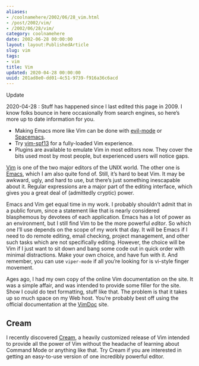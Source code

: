 ```yaml
---
aliases:
- /coolnamehere/2002/06/28_vim.html
- /post/2002/vim/
- /2002/06/28/vim/
category: coolnamehere
date: 2002-06-28 00:00:00
layout: layout:PublishedArticle
slug: vim
tags:
- vim
title: Vim
updated: 2020-04-28 00:00:00
uuid: 201ad8e0-dd01-4c51-9739-f916a36c6acd
---
```


<aside class="admonition">
<p class="admonition-title">Update</p>

2020-04-28
: Stuff has happened since I last edited this page in 2009. I know
  folks bounce in here occasionally from search engines, so here’s
  more up to date information for you.

  - Making Emacs more like Vim can be done with
    [evil-mode](https://www.emacswiki.org/emacs/Evil) or
    [Spacemacs](https://www.spacemacs.org/).
  - Try [vim-spf13](http://vim.spf13.com/) for a fully-loaded Vim
    experience.
  - Plugins are available to emulate Vim in most editors now. They
    cover the bits used most by most people, but experienced users
    will notice gaps.

</aside>

[Vim](http://www.vim.org/) is one of the two major editors of the UNIX
world. The other one is [Emacs](/tags/emacs/), which I am also quite
fond of. Still, it’s hard to beat Vim. It may be awkward, ugly, and hard
to use, but there’s just something inescapable about it. Regular
expressions are a major part of the editing interface, which gives you a
great deal of (admittedly cryptic) power.

Emacs and Vim get equal time in my work. I probably shouldn’t admit that
in a public forum, since a statement like that is nearly considered
blasphemous by devotees of each application. Emacs has a lot of power as
an environment, but I still find Vim to be the more powerful *editor*.
So which one I’ll use depends on the scope of my work that day. It will
be Emacs if I need to do remote editing, email checking, project
management, and other such tasks which are not specifically editing.
However, the choice will be Vim if I just want to sit down and bang some
code out in quick order with minimal distractions. Make your own choice,
and have fun with it. And remember, you can use `viper-mode` if all
you’re looking for is vi-style finger movement.

Ages ago, I had my own copy of the online Vim documentation on the site.
It was a simple affair, and was intended to provide some filler for the
site. Show I could do text formatting, stuff like that. The problem is
that it takes up so much space on my Web host. You’re probably best off
using the official documentation at the [VimDoc](http://vimdoc.sf.net)
site.

## Cream

I recently discovered [Cream](http://cream.sf.net/), a heavily
customized release of Vim intended to provide all the power of Vim
without the headache of learning about Command Mode or anything like
that. Try Cream if you are interested in getting an easy-to-use version
of one incredibly powerful editor.